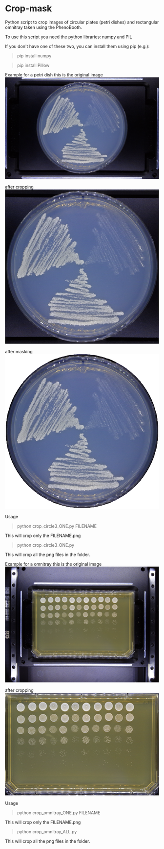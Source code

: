 # Crop-mask
Python script to crop images of circular plates (petri dishes) and rectangular omnitray taken using the PhenoBooth.

To use this script you need the python libraries: numpy and PIL

If you don't have one of these two, you can install them using pip (e.g.):

>pip install numpy

>pip install Pillow

Example for a petri dish
this is the original image
![example](Example/plate.png)

after cropping
![example](Example/plate_crop.png)

after masking
![example](Example/plate_crop_mask.png)


Usage

>python crop_circle3_ONE.py FILENAME

This will crop only the FILENAME.png

>python crop_circle3_ONE.py

This will crop all the png files in the folder.


Example for a omnitray
this is the original image
![example](Example/omnitray.png)

after cropping
![example](Example/omnitray_crop.png)

Usage

>python crop_omnitray_ONE.py FILENAME

This will crop only the FILENAME.png

>python crop_omnitray_ALL.py

This will crop all the png files in the folder.

